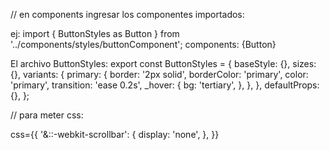 // en components ingresar los componentes importados: 

 ej: import { ButtonStyles as Button } from '../components/styles/buttonComponent';
 components: {Button}

 El archivo ButtonStyles: 
 export const ButtonStyles = {
  baseStyle: {},
  sizes: {},
  variants: {
    primary: {
      border: '2px solid',
      borderColor: 'primary',
      color: 'primary',
      transition: 'ease 0.2s',
      _hover: {
        bg: 'tertiary',
      },
    },
  },
  defaultProps: {},
};


// para meter css: 

css={{
  '&::-webkit-scrollbar': {
    display: 'none',
  },
}}